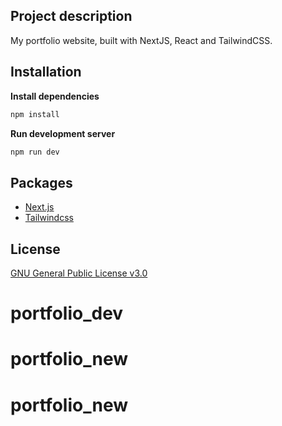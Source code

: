 
## Project description
My portfolio website, built with NextJS, React and TailwindCSS.


## Installation

**Install dependencies**
```bash
npm install
```

**Run development server**
```bash
npm run dev
```

## Packages

- [Next.js](https://nextjs.org/docs)
- [Tailwindcss](https://tailwindcss.com/docs)

## License
[GNU General Public License v3.0](https://choosealicense.com/licenses/gpl-3.0/)
# portfolio_dev
# portfolio_new
# portfolio_new
